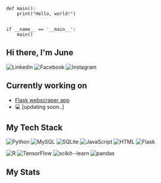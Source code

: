 ```
def main():
    print("Hello, world!")


if __name__ == '__main__':
    main()
```
## Hi there, I'm June 
![Linkedin](https://img.shields.io/badge/linkedin-profile-black?style=flat-square&logo=linkedin&labelColor=blue&link=https%3A%2F%2Fwww.linkedin.com%2Fin%2Fjune-jie-ding%2F)
![Facebook](https://img.shields.io/badge/-%40JieDing-black?style=flat-square&logo=facebook&logoColor=white&link=https%3A%2F%2Fwww.facebook.com%2Fteiketsusama%2F)
![Instagram](https://img.shields.io/badge/-%40teiketsusama-black?style=flat-square&logo=instagram&logoColor=%23d62976&link=https%3A%2F%2Fwww.instagram.com%2Fteiketsusama%2F)

## Currently working on
- [Flask webscraper app](https://github.com/Teiketsusama/IndeedScraper)
-  💻 [updating soon..]

## My Tech Stack
![Python](https://img.shields.io/badge/-Python-black?style=flat-square&logo=python&logoColor=blue)
![MySQL](https://img.shields.io/badge/MySQL-gray?style=flat-square&logo=MySQL&logoColor=%23F29111&color=%2300758F)
![SQLite](https://img.shields.io/badge/SQLite-lightblue?style=flat-square&logo=SQLite&logoColor=blue)
![JavaScript](https://img.shields.io/badge/-JavaScript-%23FFCE5A?style=flat-square&logo=JavaScript&logoColor=000000)
![HTML](https://img.shields.io/badge/-HTML-%23E44D27?style=flat-square&logo=html5&logoColor=ffffff)
![Flask](https://img.shields.io/badge/Flask-%23eeeeee?style=flat-square&logo=Flask&logoColor=black)

![R](https://img.shields.io/badge/R-%23bcbcbc?style=flat-square&logo=r&logoColor=blue)
![TensorFlow](https://img.shields.io/badge/TensorFlow-%23eeeeee?style=flat-square&logo=tensorflow&logoColor=orange)
![scikit--learn](https://img.shields.io/badge/scikit--learn-%23f6b26b?style=flat-square&logo=scikitlearn&logoColor=%2372bcd4)
![pandas](https://img.shields.io/badge/pandas-%23f8f9fa?style=flat-square&logo=pandas&logoColor=%236f42c1)

## My Stats

